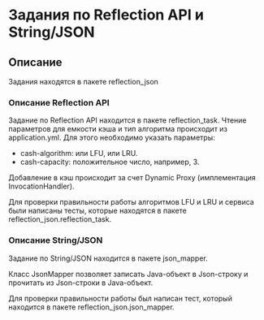 # Задания по Reflection API и String/JSON

## Описание

Задания находятся в пакете reflection_json

### Описание Reflection API

Задание по Reflection API находится в пакете reflection_task. 
Чтение параметров для емкости кэша и тип алгоритма происходит из application.yml. Для этого необходимо указать параметры:
- cash-algorithm: или LFU, или LRU.
- cash-capacity: положительное число, например, 3. 

Добавление в кэш происходит за счет Dynamic Proxy (имплементация InvocationHandler).

Для проверки правильности работы алгоритмов LFU и LRU  и сервиса были написаны тесты, которые находятся в пакете reflection_json.reflection_task.

### Описание String/JSON

Задание по String/JSON находится в пакете json_mapper.

Класс JsonMapper позволяет записать Java-объект в Json-строку и прочитать из Json-строки в Java-объект.

Для проверки правильности работы был написан тест, который находится в пакете reflection_json.json_mapper.
